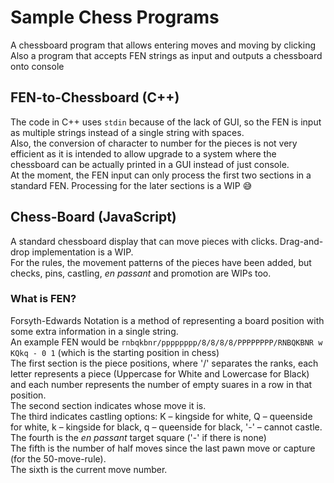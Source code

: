 # Sample Chess Programs
A chessboard program that allows entering moves and moving by clicking  
Also a program that accepts FEN strings as input and outputs a chessboard onto console  

## FEN-to-Chessboard (C++)
The code in C++ uses ```stdin``` because of the lack of GUI, so the FEN is input as multiple strings instead of a single string with spaces.  
Also, the conversion of character to number for the pieces is not very efficient as it is intended to allow upgrade to a system where the chessboard can be actually printed in a GUI instead of just console.  
At the moment, the FEN input can only process the first two sections in a standard FEN. Processing for the later sections is a WIP :sweat_smile:

## Chess-Board (JavaScript)
A standard chessboard display that can move pieces with clicks. Drag-and-drop implementation is a WIP.  
For the rules, the movement patterns of the pieces have been added, but checks, pins, castling, _en passant_ and promotion are WIPs too.  

### What is FEN?
Forsyth-Edwards Notation is a method of representing a board position with some extra information in a single string.  
An example FEN would be ```rnbqkbnr/pppppppp/8/8/8/8/PPPPPPPP/RNBQKBNR w KQkq - 0 1``` (which is the starting position in chess)  
The first section is the piece positions, where '/' separates the ranks, each letter represents a piece (Uppercase for White and Lowercase for Black) and each number represents the number of empty suares in a row in that position.  
The second section indicates whose move it is.  
The third indicates castling options: K &ndash; kingside for white, Q &ndash; queenside for white, k &ndash; kingside for black, q &ndash; queenside for black, '-' &ndash; cannot castle.  
The fourth is the _en passant_ target square ('-' if there is none)  
The fifth is the number of half moves since the last pawn move or capture (for the 50-move-rule).  
The sixth is the current move number.  
